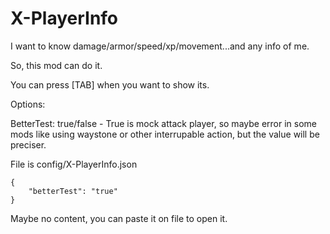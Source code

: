 # X-PlayerInfo

I want to know damage/armor/speed/xp/movement...and any info of me.

So, this mod can do it.

You can press [TAB] when you want to show its.

Options:

BetterTest: true/false - True is mock attack player, so maybe error in some mods like using waystone or other interrupable action, but the value will be preciser.

File is config/X-PlayerInfo.json
```
{
    "betterTest": "true"
}
```

Maybe no content, you can paste it on file to open it.

